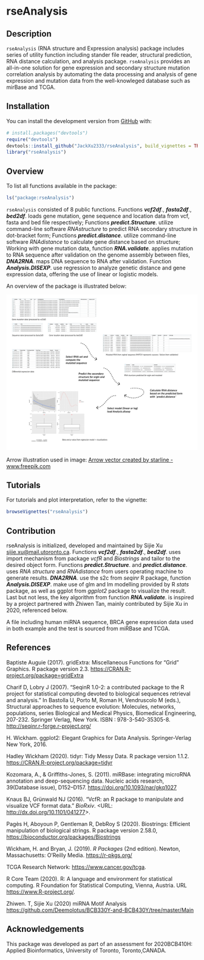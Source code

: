 
<!-- README.md is generated from README.Rmd. Please edit that file -->

# rseAnalysis

<!-- badges: start -->

<!-- badges: end -->

## Description

`rseAnalysis` (RNA structure and Expression analysis) package includes
series of utility function including stander file reader, structural
prediction, RNA distance calculation, and analysis package.
`rseAnalysis` provides an all-in-one solution for gene expression and
secondary structure mutation correlation analysis by automating the data
processing and analysis of gene expression and mutation data from the
well-knowleged database such as mirBase and TCGA.

## Installation

You can install the development version from
[GitHub](https://github.com/) with:

``` r
# install.packages("devtools")
require("devtools")
devtools::install_github("JackXu2333/rseAnalysis", build_vignettes = TRUE)
library("rseAnalysis")
```

## Overview

To list all functions available in the package:

``` r
ls("package:rseAnalysis")
```

`rseAnalysis` consisted of 8 public functions. Functions ***vcf2df***.,
***fasta2df***., ***bed2df***. loads gene mutation, gene sequence and
location data from vcf, fasta and bed file respectively; Functions
***predict.Structure***. utilize command-line software *RNAstructure* to
predict RNA secondary structure in dot-bracket form; Functions
***predict.distance***. utilize command-line software *RNAdistance* to
calculate gene distance based on structure; Working with gene mutation
data, function ***RNA.validate***. applies mutation to RNA sequence
after validation on the genome assembly between files, ***DNA2RNA***.
maps DNA sequence to RNA after validation. Function
***Analysis.DISEXP***. use regression to analyze genetic distance and
gene expression data, offering the use of linear or logistic models.

An overview of the package is illustrated below:

<img src="inst/description.png" width="800"/>

Arrow illustration used in image:
<a href='https://www.freepik.com/vectors/arrow'>Arrow vector created by
starline - www.freepik.com</a>

## Tutorials

For tutorials and plot interpretation, refer to the vignette:

``` r
browseVignettes("rseAnalysis")
```

## Contribution

rseAnalysis is initialized, developed and maintained by Sijie Xu
<sijie.xu@mail.utoronto.ca>. Functions ***vcf2df***., ***fasta2df***.,
***bed2df***. uses import mechanism from package *vcfR* and *Biostrings*
and tailor to the desired object form. Functions
***predict.Structure***. and ***predict.distance***. uses *RNA
structure* and *RNAdistance* from users operating machine to generate
results. ***DNA2RNA***. use the s2c from *seqinr* R package, function
***Analysis.DISEXP***. make use of glm and lm modelling provided by R
*stats* package, as well as ggplot from *ggplot2* package to visualize
the result. Last but not less, the key algorithm from function
***RNA.validate***. is inspired by a project partnered with Zhiwen Tan,
mainly contributed by Sijie Xu in 2020, referenced below.

A file including human miRNA sequence, BRCA gene expression data used in
both example and the test is sourced from miRBase and TCGA.

## References

Baptiste Auguie (2017). gridExtra: Miscellaneous Functions for “Grid”
Graphics. R package version 2.3.
<https://CRAN.R-project.org/package=gridExtra>

Charif D, Lobry J (2007). “SeqinR 1.0-2: a contributed package to the R
project for statistical computing devoted to biological sequences
retrieval and analysis.” In Bastolla U, Porto M, Roman H, Vendruscolo M
(eds.), Structural approaches to sequence evolution: Molecules,
networks, populations, series Biological and Medical Physics, Biomedical
Engineering, 207-232. Springer Verlag, New York. ISBN :
978-3-540-35305-8. <http://seqinr.r-forge.r-project.org/>

H. Wickham. ggplot2: Elegant Graphics for Data Analysis. Springer-Verlag
New York, 2016.

Hadley Wickham (2020). tidyr: Tidy Messy Data. R package version 1.1.2.
<https://CRAN.R-project.org/package=tidyr>

Kozomara, A., & Griffiths-Jones, S. (2011). miRBase: integrating
microRNA annotation and deep-sequencing data. Nucleic acids research,
39(Database issue), D152–D157. <https://doi.org/10.1093/nar/gkq1027>

Knaus BJ, Grünwald NJ (2016). “VcfR: an R package to manipulate and
visualize VCF format data.” *BioRxiv*. \<URL:
<http://dx.doi.org/10.1101/041277>\>.

Pagès H, Aboyoun P, Gentleman R, DebRoy S (2020). Biostrings: Efficient
manipulation of biological strings. R package version 2.58.0,
<https://bioconductor.org/packages/Biostrings>

Wickham, H. and Bryan, J. (2019). *R Packages* (2nd edition). Newton,
Massachusetts: O’Reilly Media. <https://r-pkgs.org/>

TCGA Research Network: <https://www.cancer.gov/tcga>.

R Core Team (2020). R: A language and environment for statistical
computing. R Foundation for Statistical Computing, Vienna, Austria. URL
<https://www.R-project.org/>.

Zhiwen. T, Sijie Xu (2020) miRNA Motif Analysis
<https://github.com/Deemolotus/BCB330Y-and-BCB430Y/tree/master/Main>

## Acknowledgements

This package was developed as part of an assessment for 2020BCB410H:
Applied Bioinformatics, University of Toronto, Toronto,CANADA.
